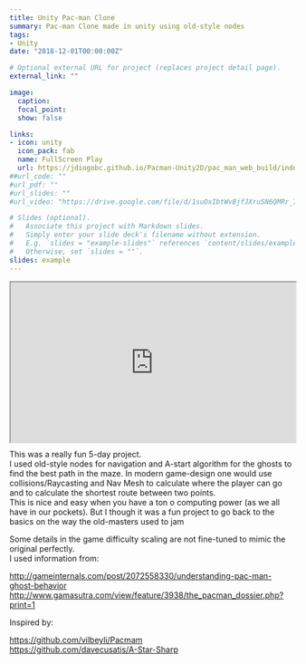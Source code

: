 ```yaml
---
title: Unity Pac-man Clone
summary: Pac-man Clone made in unity using old-style nodes
tags:
- Unity
date: "2018-12-01T00:00:00Z"

# Optional external URL for project (replaces project detail page).
external_link: ""

image:
  caption:
  focal_point:
  show: false

links:
- icon: unity
  icon_pack: fab
  name: FullScreen Play
  url: https://jdiogobc.github.io/Pacman-Unity2D/pac_man_web_build/index.html
##url_code: ""
#url_pdf: ""
#url_slides: ""
#url_video: "https://drive.google.com/file/d/1suOxIbtWvBjfJXruSN6QMRr_7jiWpFZt/preview"

# Slides (optional).
#   Associate this project with Markdown slides.
#   Simply enter your slide deck's filename without extension.
#   E.g. `slides = "example-slides"` references `content/slides/example-slides.md`.
#   Otherwise, set `slides = ""`.
slides: example
---
```


<div style="width: 100%; position: relative; padding-bottom: 56.25%;">
<iframe src="https://jdiogobc.github.io/Pacman-Unity2D/pac_man_web_build/index.html" width="100%" height="100%" style="position: absolute; top: 0; left: 0;"></iframe>
</div>

This was a really fun 5-day project. <br>
I used old-style nodes for navigation and A-start algorithm for the ghosts to find the best path in the maze. In modern game-design one would use collisions/Raycasting and Nav Mesh to calculate where the player can go
and to calculate the shortest route between two points.<br>
This is nice and easy when you have a ton o computing power (as we all have in our pockets).
But I though it was a fun project to go back to the basics on the way the old-masters used to jam

Some details in the game difficulty scaling are not fine-tuned to mimic the original perfectly.<br>
I used information from:

http://gameinternals.com/post/2072558330/understanding-pac-man-ghost-behavior <br>
http://www.gamasutra.com/view/feature/3938/the_pacman_dossier.php?print=1

Inspired by:

https://github.com/vilbeyli/Pacmam <br>
https://github.com/davecusatis/A-Star-Sharp
